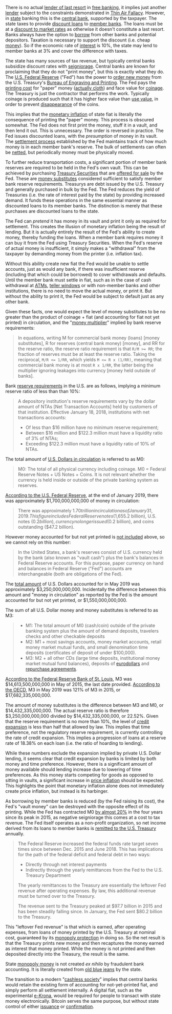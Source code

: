 There is no actual [lender of last resort](https://en.wikipedia.org/wiki/Lender_of_last_resort) in [free banking](https://en.wikipedia.org/wiki/Free_banking), it implies just another [lender](Glossary#lend) subject to the constraints demonstrated in [Thin Air Fallacy](Thin-Air-Fallacy). However, in [state](Glossary#state) banking this is the [central bank](https://en.wikipedia.org/wiki/Central_bank), supported by the taxpayer. The state taxes to provide [discount loans](https://en.wikipedia.org/wiki/Discount_window) to [member banks](https://en.wikipedia.org/wiki/Structure_of_the_Federal_Reserve_System#Member_Banks). The loans must be at a [discount to market rates](https://www.frbdiscountwindow.org/pages/discount-rates/current-discount-rates) as otherwise it doesn't constitute a last resort. Banks always have the option to [borrow](Glossary#borrow) from other banks and potential depositors. Taxation is necessary to support the discount (i.e. cheap [money](Money-Taxonomy)). So if the economic rate of [interest](Glossary#interest) is 10%, the state may lend to member banks at 3% and cover the difference with taxes.

The state has many sources of tax revenue, but typically central banks subsidize discount rates with [seigniorage](https://en.wikipedia.org/wiki/Seigniorage). Central banks are known for proclaiming that they do not "print money", but this is exactly what they do. The [U.S. Federal Reserve](https://en.wikipedia.org/wiki/Federal_Reserve) ("Fed") has the power to [order new money](https://www.newyorkfed.org/aboutthefed/fedpoint/fed01.html) from the U.S. Treasury's [Bureau of Engraving and Printing](https://www.moneyfactory.gov). The Fed pays the [printing cost](https://www.federalreserve.gov/faqs/currency_12771.htm) for "paper" money ([actually cloth](https://www.moneyfactory.gov/hmimpaperandink.html)) and face value for [coinage](https://en.wikipedia.org/wiki/Coin). The Treasury is just the contractor that performs the work. Typically coinage is produced such that it has higher face value than [use value](https://en.wikipedia.org/wiki/Use_value), in order to prevent [disappearance](https://en.wikipedia.org/wiki/Gresham%27s_law) of the coins.

This implies that the [monetary inflation](https://en.wikipedia.org/wiki/Monetary_inflation) of state fiat is literally the consequence of printing the "paper" money. This process is obscured somewhat. The Fed does not first print the money, stuff it in a vault, and then lend it out. This is unnecessary. The order is reversed in practice. The Fed issues discounted loans, with the *presumption* of money in its vault. The [settlement process](https://en.wikipedia.org/wiki/Fedwire) established by the Fed maintains track of how much money is in each member bank's reserve. The bulk of settlements can often be [netted](https://en.wikipedia.org/wiki/Set-off_(law)#Close_out_netting), but periodically money must be physically moved.

To further reduce transportation costs, a significant portion of member bank reserves are required to be held in the Fed's own vault. This can be achieved by purchasing [Treasury Securities](https://en.wikipedia.org/wiki/United_States_Treasury_security) that are [offered for sale](https://www.stlouisfed.org/in-plain-english/a-closer-look-at-open-market-operations) by the Fed. These are [money substitutes](https://wiki.mises.org/wiki/Money_substitutes) considered sufficient to satisfy member bank reserve requirements. Treasurys are debt issued by the U.S. Treasury and generally purchased in bulk by the Fed. The Fed reduces the yield of Treasuries (i.e. the rate of interest paid by the state) by providing increased demand. It funds these operations in the same essential manner as discounted loans to its member banks. The distinction is merely that these purchases are discounted loans to the state.

The Fed can *pretend* it has money in its vault and print it only as required for settlement. This creates the illusion of monetary inflation being the result of lending. But it is actually entirely the result of the Fed's ability to create money, thereby funding the loans. When a member bank requires money it can buy it from the Fed using Treasury Securities. When the Fed's reserve of actual money is insufficient, it simply makes a "withdrawal" from the taxpayer by demanding money from the printer (i.e. inflation tax).

Without this ability create new fiat the Fed would be unable to settle accounts, just as would any bank, if there was insufficient reserve (including that which could be borrowed) to cover withdrawals and defaults. Until the member bank must settle in fiat, such as in the case of cash withdrawal at [ATMs](https://en.wikipedia.org/wiki/Automated_teller_machine), [teller windows](https://en.wikipedia.org/wiki/Bank_teller) or with non-member banks and other institutions, there is no need to move the actual money, or print it. But without the ability to print it, the Fed would be subject to default just as any other bank.

Given these facts, one would expect the level of money substitutes to be no greater than the product of coinage + fiat (and accounting for fiat not yet printed) in circulation, and the "[money multiplier](https://en.wikipedia.org/wiki/Money_multiplier)" implied by bank reserve requirements:

> In equations, writing M for commercial bank money (loans) [money substitutes], R for reserves (central bank money) [money], and RR for the reserve ratio, the reserve ratio requirement is that `R/M >= RR`; the fraction of reserves must be at least the reserve ratio. Taking the reciprocal, `M/R <= 1/RR`, which yields `M <= R x (1/RR)`, meaning that commercial bank money is at most `R x 1/RR`, the latter being the multiplier ignoring leakages into currency [money held outside of banks].

Bank [reserve requirements](https://en.wikipedia.org/wiki/Reserve_requirement#United_States) in the U.S. are as follows, implying a minimum reserve ratio of less than than 10%:

> A depository institution's reserve requirements vary by the dollar amount of NTAs [Net Transaction Accounts] held by customers of that institution. Effective January 18, 2018, institutions with net transactions accounts:
>
> * Of less than $16 million have no minimum reserve requirement;
> * Between $16 million and $122.3 million must have a liquidity ratio of 3% of NTAs;
> * Exceeding $122.3 million must have a liquidity ratio of 10% of NTAs.

The total amount of [U.S. Dollars in circulation](https://en.wikipedia.org/wiki/Money_supply#United_States) is referred to as M0:

> M0: The total of all physical currency including coinage. M0 = Federal Reserve Notes + US Notes + Coins. It is not relevant whether the currency is held inside or outside of the private banking system as reserves.

[According to the U.S. Federal Reserve](https://www.federalreserve.gov/faqs/currency_12773.htm), at the end of January 2019, there was approximately $1,700,000,000,000 of money in circulation:

> There was approximately $1.70 trillion in circulation as of January 31, 2019. This figure includes Federal Reserve notes ($1,655.2 billion), U.S. notes ($0.2 billion), currency no longer issued ($0.2 billion), and coins outstanding ($47.2 billion).

However money accounted for but not yet printed is [not included](https://en.wikipedia.org/wiki/Money_supply#United_States) above, so we cannot rely on this number:

> In the United States, a bank's reserves consist of U.S. currency held by the bank (also known as "vault cash") plus the bank's balances in Federal Reserve accounts. For this purpose, paper currency on hand and balances in Federal Reserve ("Fed") accounts are interchangeable (both are obligations of the Fed).

The [total amount](https://tradingeconomics.com/united-states/money-supply-m0) of U.S. Dollars accounted for in May 2019 was approximately $3,250,000,000,000. Incidentally the difference between this amount and "money in circulation" as reported by the Fed is the amount accounted for but not yet printed, or $1,550,000,000,000.

The sum of all U.S. Dollar money and money substitutes is referred to as M3:

> * M1: The total amount of M0 (cash/coin) outside of the private banking system plus the amount of demand deposits, travelers checks and other checkable deposits
> * M2: M1 + most savings accounts, money market accounts, retail money market mutual funds, and small denomination time deposits (certificates of deposit of under $100,000).
> * M3: M2 + all other CDs (large time deposits, institutional money market mutual fund balances), deposits of [eurodollars](https://en.wikipedia.org/wiki/Eurodollar) and [repurchase agreements](https://en.wikipedia.org/wiki/Repurchase_agreement).

[According to the Federal Reserve Bank of St. Louis](https://fred.stlouisfed.org/series/MABMM301USM189S), M3 was $14,613,500,000,000 in May of 2015, the last date provided. [According to the OECD](https://data.oecd.org/money/broad-money-m3.htm), M3 in May 2019 was 121% of M3 in 2015, or $17,682,335,000,000.

The amount of money substitutes is the difference between M3 and M0, or $14,432,335,000,000. The actual reserve ratio is therefore $3,250,000,000,000 divided by $14,432,335,000,000, or 22.52%. Given that the reserve requirement is no more than 10%, the level of [credit expansion](Credit-Expansion-Fallacy) is less than half that allowed by law. This implies that time preference, not the regulatory reserve requirement, is currently controlling the rate of credit expansion. This implies a progression of loans at a reserve rate of 18.38% on each loan (i.e. the ratio of hoarding to lending).

While these numbers exclude the expansion implied by private U.S. Dollar lending, it seems clear that credit expansion by banks is limited by both money and time preference. However, there is a significant amount of money available should lending increase due to lowering of time preferences. As this money starts competing for goods as opposed to sitting in vaults, a significant increase in [price inflation](https://en.wikipedia.org/wiki/Inflation) should be expected. This highlights the point that monetary inflation alone does not immediately create price inflation, but instead is its harbinger.

As borrowing by member banks is reduced (by the Fed raising its cost), the Fed's "vault money" can be destroyed with the opposite effect of its printing. While the Fed has contracted M0 [by almost 20%](https://tradingeconomics.com/united-states/money-supply-m0) in the four years since its peak in 2015, as negative seigniorage this comes at a cost to tax revenue. The Fed itself operates as a non-profit organization, so net income derived from its loans to member banks is [remitted to the U.S. Treasury](https://www.stlouisfed.org/on-the-economy/2018/september/fed-payments-treasury-rising-interest-rates) annually.

> The Federal Reserve increased the federal funds rate target seven times since between Dec. 2015 and June 2018. This has implications for the path of the federal deficit and federal debt in two ways:
> 
> * Directly through net interest payments
> * Indirectly through the yearly remittances from the Fed to the U.S. Treasury Department
>
>The yearly remittances to the Treasury are essentially the leftover Fed revenue after operating expenses. By law, this additional revenue must be turned over to the Treasury.
> 
>The revenue sent to the Treasury peaked at $97.7 billion in 2015 and has been steadily falling since. In January, the Fed sent $80.2 billion to the Treasury.

This "leftover Fed revenue" is that which is earned, after operating expenses, from loans of money printed by the U.S. Treasury at nominal cost, guaranteed by its [monopoly protection](https://en.wikipedia.org/wiki/Counterfeit) in doing so. So the net result is that the Treasury prints new money and then recaptures the money earned as interest that money printed. While the money is not printed and then deposited directly into the Treasury, the result is the same.

State [monopoly money](Money-Taxonomy) is not created *ex nihilo* by fraudulent bank accounting. It is literally created from [old blue jeans](https://www.washingtonpost.com/news/wonk/wp/2013/12/16/how-tight-jeans-almost-ruined-americas-money) by the state.

The transition to a modern "[cashless society](https://www.nytimes.com/2018/11/21/business/sweden-cashless-society.html)" implies that central banks would retain the existing form of accounting for not-yet-printed fiat, and simply perform all settlement internally. A digital fiat, such as the experimental [e-Krona](https://www.riksbank.se/en-gb/payments--cash/e-krona), would be required for people to transact with state money electronically. Bitcoin serves the same purpose, but without state control of either [issuance](Glossary#inflation) or [confirmation](Glossary#confirmation).